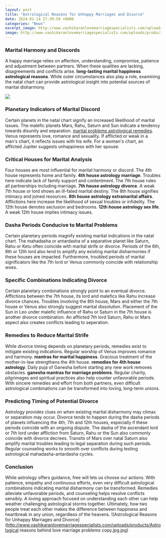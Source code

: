 ```yaml
---
layout: post
title: "Astrological Reasons for Unhappy Marriages and Divorce"
date: 2024-01-14 17:39:59 +0000
categories: "News"
excerpt_image: http://www.vashikaranlovemarriagespecialists.com/uploads/products/Astrological reasons behind love marriage problems copy.jpg.jpg
image: http://www.vashikaranlovemarriagespecialists.com/uploads/products/Astrological reasons behind love marriage problems copy.jpg.jpg
---
```


### Marital Harmony and Discords 
A happy marriage relies on affection, understanding, compromise, patience and adjustment between partners. When these qualities are lacking, disagreements and conflicts arise. **long-lasting marital happiness astrological reasons**. While outer circumstances also play a role, examining the natal chart can provide astrological insight into potential sources of marital disharmony.

![](https://miro.medium.com/v2/resize:fit:1200/1*HCXYQv57kjh9pI_8q4wWOQ.jpeg)
### Planetary Indicators of Marital Discord
Certain planets in the natal chart signify an increased likelihood of marital issues. The malefic planets Mars, Rahu, Saturn and Sun indicate a tendency towards disunity and separation. [marital problems astrological remedies](https://store.fi.io.vn/chihuahuas-christmas-lights-funny-xmas-dog-lover-104-chihuahua-dog). Venus represents love, romance and sexuality. If afflicted or weak in a man's chart, it reflects issues with his wife. For a woman's chart, an afflicted Jupiter suggests unhappiness with her spouse.
### Critical Houses for Marital Analysis 
Four houses are most influential for marital harmony or discord. The 4th house represents home and family. **4th house astrology marriage**. Troubles here indicate lack of family support and contentment. The 7th house rules all partnerships including marriage. **7th house astrology divorce**. A weak 7th house or lord shows an ill-fated marital destiny. The 8th house signifies intimacy and joined resources. **8th house astrology extramarital affairs**. Afflictions here increase the likelihood of sexual troubles or infidelity. The 12th house denotes seclusion and bedrooms. **12th house astrology sex life**. A weak 12th house implies intimacy issues.
### Dasha Periods Conducive to Marital Problems
Certain planetary periods magnify existing marital indications in the natal chart. The mahadasha or antardasha of a separative planet like Saturn, Rahu or Ketu often coincide with marital strife or divorce. Periods of the 6th, 8th or 12th lord also tend to amplify any existing marital disharmonies if these houses are impacted. Furthermore, troubled periods of marital significators like the 7th lord or Venus commonly coincide with relationship woes.
### Specific Combinations Indicating Divorce
Certain planetary combinations strongly point to an eventual divorce. Afflictions between the 7th house, its lord and malefics like Rahu increase divorce chances. Troubles involving the 8th house, Mars and either the 7th house or Venus also strongly suggest marital dissolution. Placement of the Sun in Leo under malefic influence of Rahu or Saturn in the 7th house is another divorce combination. An afflicted 7th lord Saturn, Rahu or Mars aspect also creates conflicts leading to seperation.
### Remedies to Reduce Marital Strife 
While divorce timing depends on planetary periods, remedies exist to mitigate existing indications. Regular worship of Venus improves romance and harmony. **mantras for marital happiness**. Gracious treatment of the mother-in-law strengthens the 4th house. **remedies for 4th house astrology**. Daily puja of Ganesha before starting any new work removes obstacles. **ganesha mantras for marriage problems**. Regular charity, pilgrimages and spiritual practices also help counter unfavorable periods. With sincere remedies and effort from both partners, even difficult astrological combinations can be transformed into loving, long-term unions.
### Predicting Timing of Potential Divorce 
Astrology provides clues on when existing marital disharmony may climax or separation may occur. Divorce tends to happen during the dasha periods of planets influencing the 4th, 7th and 12th houses, especially if these periods coincide with an ongoing dispute. The dasha of the ascendant lord or 7th lord under affliction from Saturn, Rahu or the Sun also commonly coincide with divorce decrees. Transits of Mars over natal Saturn also amplify marital troubles leading to legal separation during such periods. Regular counseling works to smooth over conflicts during testing astrological mahadasha-antardasha cycles.
### Conclusion
While astrology offers guidance, free will lets us choose our actions. With patience, empathy and continuous efforts, even very difficult astrological combinations indicating marital disharmony can be transformed. Remedies alleviate unfavorable periods, and counseling helps resolve conflicts sensibly. A loving approach focused on understanding each other can help weather challenging astrological storms together. Ultimately, how two people treat each other makes the difference between happiness and heartbreak in any union, regardless of the heavens.
![Astrological Reasons for Unhappy Marriages and Divorce](http://www.vashikaranlovemarriagespecialists.com/uploads/products/Astrological reasons behind love marriage problems copy.jpg.jpg)